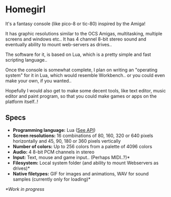 Homegirl
========
It's a fantasy console (like pico-8 or tic-80) inspired by the Amiga!

It has graphic resolutions similar to the OCS Amigas, multitasking, multiple screens and windows etc.. It has 4 channel 8-bit stereo sound and eventually ability to mount web-servers as drives..

The software for it, is based on Lua, which is a pretty simple and fast scripting language..

Once the console is somewhat complete, I plan on writing an "operating system" for it in Lua, which would resemble Workbench.. or you could even make your own, if you wanted..

Hopefully I would also get to make some decent tools, like text editor, music editor and paint program, so that you could make games or apps on the platform itself..!

Specs
-----
 - **Programming language:** Lua ([See API](./api.md))
 - **Screen resolutions:** 16 combinations of 80, 160, 320 or 640 pixels horizontally and 45, 90, 180 or 360 pixels vertically
 - **Number of colors:** Up to 256 colors from a palette of 4096 colors
 - **Audio:** 4 8-bit PCM channels in stereo
 - **Input:** Text, mouse and game input.. (Perhaps MIDI..?)*
 - **Filesystem:** Local system folder (and ability to mount Webservers as drives)*
 - **Native filetypes:** GIF for images and animations, WAV for sound samples (currently only for loading)*

_*Work in progress_